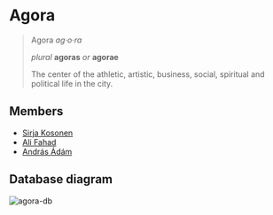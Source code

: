 # Agora

> Agora *ag·o·ra*
>
> *plural* **agoras** *or* **agorae**
>
> The center of the athletic, artistic, business, social, spiritual and political life in the city.

## Members

- [Sirja Kosonen](https://github.com/sirjak)
- [Ali Fahad](https://github.com/Ali-k-fahad)
- [András Ádám](https://github.com/NeoAren)


## Database diagram

![agora-db](https://user-images.githubusercontent.com/71757052/145022322-848bc015-0cd6-451a-bc10-28b6da760e4d.png)
